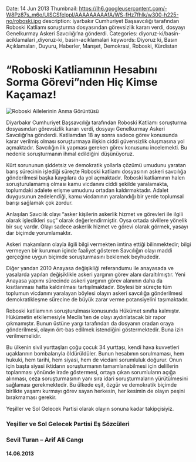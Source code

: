 Date: 14 Jun 2013
Thumbnail: https://lh6.googleusercontent.com/-W8Pz87s_m6o/UlSCSfelppI/AAAAAAAAAfA/WS-fHz7fhlk/w300-h225-no/roboski.jpg
description: iyarbakır Cumhuriyet Başsavcılığı tarafından Roboski Katliamı soruşturma dosyasından görevsizlik kararı verdi, dosyayı Genelkurmay Askeri Savcılığı’na gönderdi. 
Categories: diyoruz-ki/basin-aciklamalari ,diyoruz-ki, basin-aciklamalari
keywords: Diyoruz ki, Basın Açıklamaları, Duyuru, Haberler, Manşet, Demokrasi, Roboski, Kürdistan

# “Roboski Katliamının Hesabını Sorma Görevi”nden Hiç Kimse Kaçamaz!

![Roboski Ailelerinin Anma Görüntüsü](https://lh6.googleusercontent.com/-W8Pz87s_m6o/UlSCSfelppI/AAAAAAAAAfA/WS-fHz7fhlk/w300-h225-no/roboski.jpg)

Diyarbakır Cumhuriyet Başsavcılığı tarafından Roboski Katliamı soruşturma dosyasından görevsizlik kararı verdi, dosyayı Genelkurmay Askeri Savcılığı’na gönderdi. Katliamdan 18 ay sonra sadece görev konusunda karar verilmiş olması soruşturmaya ilişkin ciddi güvensizlik oluşmasına yol açmaktadır. Savcılığın ilk yapması gereken görev konusunu incelemekti. Bu nedenle soruşturmanın ihmal edildiğini düşünüyoruz.

Kürt sorununun şiddetsiz ve demokratik yollarla çözümü umudunu yaratan barış sürecinin işlediği süreçte Roboski katliamı dosyasının askeri savcılığa gönderilmesi başka kaygılara da yol açmaktadır. Roboski katliamının halen soruşturulamamış olması kamu vicdanını ciddi şekilde yaralamakta, toplumdaki adalete erişme umudunu ortadan kaldırmaktadır. Adalet duygusunun zedelendiği, kamu vicdanının yaralandığı bir yerde toplumsal barışı sağlamak çok zordur.

Anlaşılan Savcılık olayı “asker kişilerin askerlik hizmet ve görevleri ile ilgili olarak işledikleri suç” olarak değerlendirmiştir. Oysa ortada sivillere yönelik bir suç vardır. Olayı sadece askerlik hizmet ve görevi olarak görmek, yasayı dar biçimde yorumlamaktır.

Askeri makamların olayla ilgili bilgi vermekten imtina ettiği bilinmektedir; bilgi vermeyen bir kurumun içinde faaliyet gösteren Savcılığın olayı maddi gerçeğine uygun biçimde soruşturmasını beklemek beyhudedir.

Diğer yandan 2010 Anayasa değişikliği referandumu ile anayasada ve yasalarda yapılan değişiklikle askeri yargının görev alanı daraltılmıştır. Yeni Anayasa yapımı sürecinde askeri yargının görev alanının daha da kısıtlanması hatta kaldırılması tartışılmaktadır. Böylesi bir süreçte tüm toplumun vicdanını yaralayan böylesi olayın askeri savcılığa gönderilmesi demokratikleşme sürecine de büyük zarar verme potansiyelini taşımaktadır.

Roboski katliamının soruşturulması konusunda Hükümet sınıfta kalmıştır. Hükümetin etkilemesiyle Meclis’ten de olayı aydınlatacak bir rapor çıkmamıştır. Bunun üstüne yargı tarafından da dosyanın oradan oraya gönderilmesi, olayın ört-bas edilmek istendiğini göstermektedir. Buna izin verilmemelidir.

Bu ülkenin sivil yurttaşları çoğu çocuk 34 yurttaşı, kendi hava kuvvetleri uçaklarının bombalarıyla öldürüldüler. Bunun hesabının sorulmaması, hem hukuki, hem tarihi, hem siyasi, hem de vicdani sorumluluk doğurur. Onun için başta siyasi iktidarın soruşturmanın tamamlanabilmesi için delillerin toplanması yönünde irade göstermesi, ortaya çıkan sorumluların açığa alınması, ceza soruşturmasının yanı sıra idari soruşturmaların yürütülmesini sağlaması gerekmektedir. Bu ülkede eşit, özgür ve demokratik biçimde birlikte yaşamı kurmayı görev sayan herkesin, her kesimin de olayın peşini bırakmaması gerekir.

Yeşiller ve Sol Gelecek Partisi olarak olayın sonuna kadar takipçisiyiz.


### Yeşiller ve Sol Gelecek Partisi Eş Sözcüleri
### Sevil Turan – Arif Ali Cangı
#### 14.06.2013
